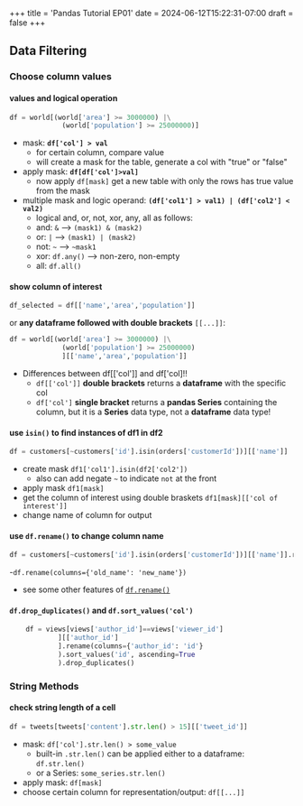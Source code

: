 +++
title = 'Pandas Tutorial EP01'
date = 2024-06-12T15:22:31-07:00
draft = false
+++

## Data Filtering
### Choose column values
#### values and logical operation
```py
df = world[(world['area'] >= 3000000) |\
             (world['population'] >= 25000000)]
```
- mask: **`df['col'] > val`**
    - for certain column, compare value
    - will create a mask for the table, generate a col with "true" or "false"
- apply mask: **```df[df['col']>val]```**
    - now apply ```df[mask]``` get a new table with only the rows has true value from the mask
- multiple mask and logic operand: **```(df['col1'] > val1) | (df['col2'] < val2) ```**
    - logical and, or, not, xor, any, all as follows:
    - and: ```&``` --> ```(mask1) & (mask2)```
    - or: ```|``` --> ```(mask1) | (mask2)```
    - not: ```~``` --> ```~mask1```
    - xor: ```df.any()``` --> non-zero, non-empty
    - all: ```df.all()```
#### show column of interest
```py
df_selected = df[['name','area','population']]
```
or **any dataframe followed with double brackets** ```[[...]]```:
```py
df = world[(world['area'] >= 3000000) |\
             (world['population'] >= 25000000)
             ][['name','area','population']]
```
- Differences between df[['col']] and df['col]!!
    - ```df[['col']]``` **double brackets** returns a **dataframe** with the specific col
    - `df['col']` **single bracket** returns a **pandas Series** containing the column, but it is a **Series** data type, not a **dataframe** data type!

#### use `isin()` to find instances of df1 in df2
```py
df = customers[~customers['id'].isin(orders['customerId'])][['name']]
```
- create mask `df1['col1'].isin(df2['col2'])`
    - also can add negate `~` to indicate `not` at the front
- apply mask `df1[mask]`
- get the column of interest using double braskets `df1[mask][['col of interest']]`
- change name of column for output

#### use `df.rename()` to change column name
```py
df = customers[~customers['id'].isin(orders['customerId'])][['name']].rename(columns={'name':'Customers'})
```
-`df.rename(columns={'old_name': 'new_name'})`
- see some other features of [`df.rename()`](https://pandas.pydata.org/docs/reference/api/pandas.DataFrame.rename.html)

#### `df.drop_duplicates()` and `df.sort_values('col')`
```py
    df = views[views['author_id']==views['viewer_id']
            ][['author_id']
            ].rename(columns={'author_id': 'id'}
            ).sort_values('id', ascending=True
            ).drop_duplicates()
```
### String Methods
#### check string length of a cell
```py 
df = tweets[tweets['content'].str.len() > 15][['tweet_id']]
```
- mask: `df['col'].str.len() > some_value`
    - built-in `.str.len()` can be applied either to a dataframe: `df.str.len()` 
    - or a Series: `some_series.str.len()`
- apply mask: `df[mask]`
- choose certain column for representation/output: `df[[...]]`



